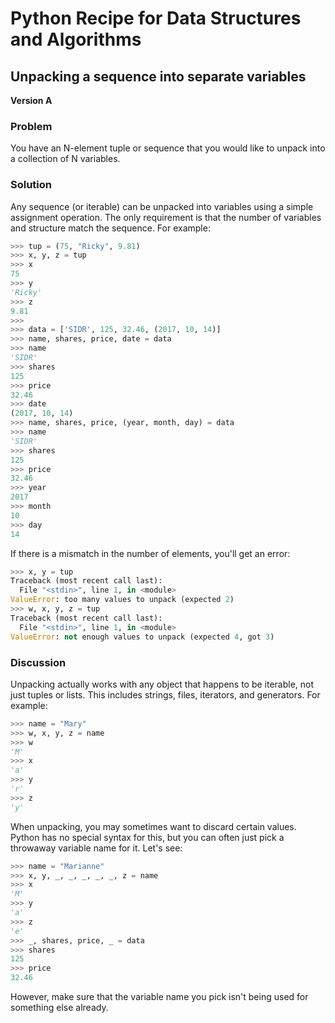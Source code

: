 # Python Recipe for Data Structures and Algorithms

## Unpacking a sequence into separate variables

**Version A**

### Problem

You have an N-element tuple or sequence that you would like to unpack 
into a collection of N variables.

### Solution

Any sequence (or iterable) can be unpacked into variables using a simple 
assignment operation. The only requirement is that the number of 
variables and structure match the sequence. For example:

```python
>>> tup = (75, "Ricky", 9.81)
>>> x, y, z = tup
>>> x
75
>>> y
'Ricky'
>>> z
9.81
>>>
>>> data = ['SIDR', 125, 32.46, (2017, 10, 14)]
>>> name, shares, price, date = data
>>> name
'SIDR'
>>> shares
125
>>> price
32.46
>>> date
(2017, 10, 14)
>>> name, shares, price, (year, month, day) = data
>>> name
'SIDR'
>>> shares
125
>>> price
32.46
>>> year
2017
>>> month
10
>>> day
14
```

If there is a mismatch in the number of elements, you'll get an error:

```python
>>> x, y = tup
Traceback (most recent call last):
  File "<stdin>", line 1, in <module>
ValueError: too many values to unpack (expected 2)
>>> w, x, y, z = tup
Traceback (most recent call last):
  File "<stdin>", line 1, in <module>
ValueError: not enough values to unpack (expected 4, got 3)
```

### Discussion

Unpacking actually works with any object that happens to be iterable, 
not just tuples or lists. This includes strings, files, iterators, and 
generators. For example:

```python
>>> name = "Mary"
>>> w, x, y, z = name
>>> w
'M'
>>> x
'a'
>>> y
'r'
>>> z
'y'
```

When unpacking, you may sometimes want to discard certain values. Python 
has no special syntax for this, but you can often just pick a throwaway 
variable name for it. Let's see:

```python
>>> name = "Marianne"
>>> x, y, _, _, _, _, _, z = name
>>> x
'M'
>>> y
'a'
>>> z
'e'
>>> _, shares, price, _ = data
>>> shares
125
>>> price
32.46
```

However, make sure that the variable name you pick isn't being used for 
something else already.
